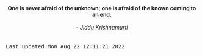 
<div align="center"><b><span>One is never afraid of the unknown; one is afraid of the known coming to an end.</span></b><br><br><i> - Jiddu Krishnamurti</i></div>
<br><br><kbd>Last updated:Mon Aug 22 12:11:21 2022</kbd>